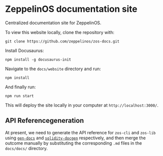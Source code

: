 # ZeppelinOS documentation site

Centralized documentation site for ZeppelinOS.

To view this website locally, clone the repository with:

`git clone https://github.com/zeppelinos/zos-docs.git`

Install Docusaurus:

`npm install -g docusaurus-init`

Navigate to the `docs/website` directory and run:

`npm install`

And finally run:

`npm run start`

This will deploy the site locally in your computer at `http://localhost:3000/`.


## API Referencegeneration

At present, we need to generate the API reference for `zos-cli` and `zos-lib` using [`gen-docs`](https://github.com/zeppelinos/zos-cli/blob/master/docs/bin/docs.js) and [`solidity-docgen`](https://github.com/OpenZeppelin/solidity-docgen) respectively, and then merge the outcome manually by substituting the corresponding `.md` files in the `docs/docs/` directory. 